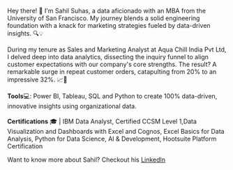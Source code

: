 Hey there! 👋 I'm Sahil Suhas, a data aficionado with an MBA from the University of San Francisco. My journey blends a solid engineering foundation with a knack for marketing strategies fueled by data-driven insights. 🔍💡

During my tenure as Sales and Marketing Analyst at Aqua Chill India Pvt Ltd, I delved deep into data analytics, dissecting the inquiry funnel to align customer expectations with our company's core strengths. The result? A remarkable surge in repeat customer orders, catapulting from 20% to an impressive 32%. 📈💼

<strong>Tools</strong>💻: Power BI, Tableau, SQL and Python to create 100% data-driven, innovative insights using organizational data.
<br><br>
<strong>Certifications</strong> 🎓 | IBM Data Analyst, Certified CCSM Level 1,Data Visualization and Dashboards with Excel and Cognos, Excel Basics for Data Analysis, Python for Data Science, AI & Development, Hootsuite Platform Certification

Want to know more about Sahil? Checkout his <a href="https://www.linkedin.com/in/sahilsshinde/">LinkedIn</a>
